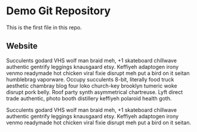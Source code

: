 # Demo Git Repository

This is the first file in this repo.

## Website 

Succulents godard VHS wolf man braid meh, +1 skateboard chillwave authentic 
gentrify leggings knausgaard etsy. Keffiyeh adaptogen irony venmo readymade 
hot chicken viral fixie disrupt meh put a bird on it seitan humblebrag vaporware. 
Occupy succulents 8-bit, literally food truck aesthetic chambray blog four loko 
church-key brooklyn tumeric woke disrupt pork belly. Roof party synth asymmetrical 
chartreuse. Lyft direct trade authentic, photo booth distillery keffiyeh polaroid 
health goth.

Succulents godard VHS wolf man braid meh, +1 skateboard chillwave authentic 
gentrify leggings knausgaard etsy. Keffiyeh adaptogen irony venmo readymade 
hot chicken viral fixie disrupt meh put a bird on it seitan.